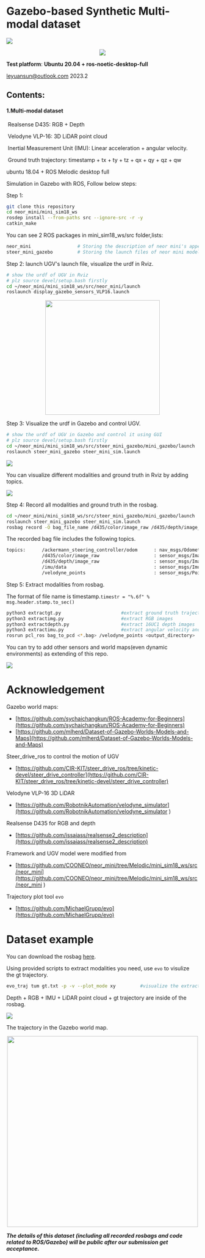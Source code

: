 # Gazebo-based Synthetic Multi-modal dataset 

![](figures/multi_modal_dataset.png)


<div align=center><img src="figures/mdataset.gif"/></div>



**Test platform**:
           **Ubuntu 20.04 + ros-noetic-desktop-full**

leyuansun@outlook.com 2023.2



## Contents:

#### 	1.Multi-modal dataset

​		Realsense D435: RGB + Depth

​		Velodyne VLP-16: 3D LiDAR point cloud

​		Inertial Measurement Unit (IMU): Linear acceleration + angular velocity. 		

​	    Ground truth trajectory: timestamp + tx + ty + tz + qx + qy + qz + qw


ubuntu 18.04 + ROS Melodic desktop full 


Simulation in Gazebo with ROS, Follow below steps:

Step 1:
```bash
git clone this repository
cd neor_mini/mini_sim18_ws
rosdep install --from-paths src --ignore-src -r -y  
catkin_make                            
```

You can see 2 ROS packages in mini_sim18_ws/src folder,lists:

```bash
neor_mini                 # Storing the description of neor mini's appearance with urdf file
steer_mini_gazebo         # Storing the launch files of neor mini model visual in Gazebo
```



Step 2: launch UGV's launch file, visualize the urdf in Rviz.

```bash
# show the urdf of UGV in Rviz
# plz source devel/setup.bash firstly
cd ~/neor_mini/mini_sim18_ws/src/neor_mini/launch
roslaunch display_gazebo_sensors_VLP16.launch 
```


<div align=center><img height =300 src="figures/ugv.png"/></div>


Step 3: Visualize the urdf in Gazebo and control UGV.

```bash
# show the urdf of UGV in Gazebo and control it using GUI
# plz source devel/setup.bash firstly
cd ~/neor_mini/mini_sim18_ws/src/steer_mini_gazebo/mini_gazebo/launch
roslaunch steer_mini_gazebo steer_mini_sim.launch
```

![](figures/gazebo.png)

You can visualize different modalities and ground truth in Rviz by adding topics.

![](figures/gt.png)


Step 4: Record all modalities and ground truth in the rosbag.

```bash
cd ~/neor_mini/mini_sim18_ws/src/steer_mini_gazebo/mini_gazebo/launch
roslaunch steer_mini_gazebo steer_mini_sim.launch
rosbag record -O bag_file_name /d435/color/image_raw /d435/depth/image_raw /imu/data /velodyne_points /ackermann_steering_controller/odom
```
The recorded bag file includes the following topics.
```bash
topics:      /ackermann_steering_controller/odom      : nav_msgs/Odometry      
             /d435/color/image_raw                    : sensor_msgs/Image      
             /d435/depth/image_raw                    : sensor_msgs/Image      
             /imu/data                                : sensor_msgs/Imu        
             /velodyne_points                         : sensor_msgs/PointCloud2
```

Step 5: Extract modalities from rosbag.

The format of file name is timestamp.`timestr = "%.6f" %  msg.header.stamp.to_sec()`
```bash
python3 extractgt.py                      #extract ground truth trajectory
python3 extractimg.py                     #extract RGB images
python3 extractdepth.py                   #extract 16UC1 depth images
python3 extractimu.py                     #extract angular velocity and linear acceleration in xyz
rosrun pcl_ros bag_to_pcd <*.bag> /velodyne_points <output_directory>  #extract LiDAR point cloud to pcd files
```
You can try to add other sensors and world maps(even dynamic environments) as extending of this repo.

![](figures/otherworlds.png)

# Acknowledgement
Gazebo world maps:
- [https://github.com/sychaichangkun/ROS-Academy-for-Beginners](https://github.com/sychaichangkun/ROS-Academy-for-Beginners)
- [https://github.com/mlherd/Dataset-of-Gazebo-Worlds-Models-and-Maps](https://github.com/mlherd/Dataset-of-Gazebo-Worlds-Models-and-Maps)

Steer_drive_ros to control the motion of UGV
- [https://github.com/CIR-KIT/steer_drive_ros/tree/kinetic-devel/steer_drive_controller](https://github.com/CIR-KIT/steer_drive_ros/tree/kinetic-devel/steer_drive_controller)

Velodyne VLP-16 3D LiDAR

- [https://github.com/RobotnikAutomation/velodyne_simulator](https://github.com/RobotnikAutomation/velodyne_simulator
)

Realsense D435 for RGB and depth
- [https://github.com/issaiass/realsense2_description](https://github.com/issaiass/realsense2_description)

Framework and UGV model were modified from
- [https://github.com/COONEO/neor_mini/tree/Melodic/mini_sim18_ws/src/neor_mini](https://github.com/COONEO/neor_mini/tree/Melodic/mini_sim18_ws/src/neor_mini
)

Trajectory plot tool `evo`
- [https://github.com/MichaelGrupp/evo](https://github.com/MichaelGrupp/evo)

# Dataset example 
You can download the rosbag [here](https://drive.google.com/file/d/12fIVgur6wDlltR3biISjAG2rX61xxCqI/view?usp=share_link).

Using provided scripts to extract modalities you need, use `evo` to visulize the gt trajectory.
```bash
evo_traj tum gt.txt -p -v --plot_mode xy         #visualize the extracted ground truth trajectory
```
Depth + RGB + IMU + LiDAR point cloud + gt trajectory are inside of the rosbag.

![](figures/content.png)

The trajectory in the Gazebo world map.

<div align=center><img height =500 src="figures/traj_.png"/></div>



***The details of this dataset (including all recorded rosbags and code related to ROS/Gazebo) will be public after our submission get acceptance.***
